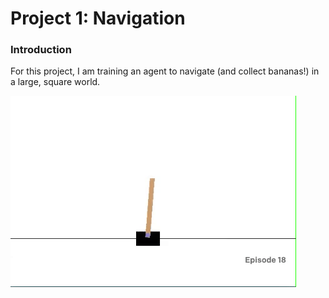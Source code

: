 # Project 1: Navigation

[image1]: cart-pole/cart_pole.gif

### Introduction

For this project, I am training an agent to navigate (and collect bananas!) in a large, square world.  

![image1]
